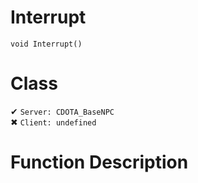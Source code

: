 # Interrupt
```
void Interrupt()
```
# Class
✔ `Server: CDOTA_BaseNPC`  
✖ `Client: undefined`  

# Function Description

